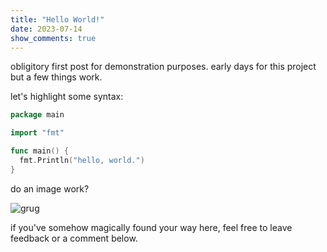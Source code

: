 ```yaml
---
title: "Hello World!"
date: 2023-07-14
show_comments: true
---
```


obligitory first post for demonstration purposes. early days for this project
but a few things work.

let's highlight some syntax:

```go
package main

import "fmt"

func main() {
  fmt.Println("hello, world.")
}

```

do an image work?

![grug](https://i.kym-cdn.com/entries/icons/original/000/025/413/oogaboogaaa.jpg "grug")

if you've somehow magically found your way here, feel free to leave feedback
or a comment below.
